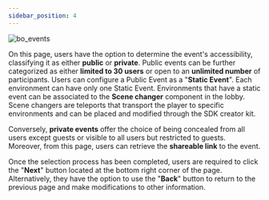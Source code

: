 ```yaml
---
sidebar_position: 4
---
```


![bo_events](/img/bo_events10.png)

On this page, users have the option to determine the event's accessibility, classifying it as either **public** or **private**. Public events can be further categorized as either **limited to 30 users** or open to an **unlimited number** of participants.
Users can configure a Public Event as a "**Static Event**". Each environment can have only one Static Event. Environments that have a static event can be associated to the **Scene changer** component in the lobby. Scene changers are teleports that transport the player to specific environments and can be placed and modified through the SDK creator kit. 

Conversely, **private events** offer the choice of being concealed from all users except guests or visible to all users but restricted to guests. Moreover, from this page, users can retrieve the **shareable link** to the event.

Once the selection process has been completed, users are required to click the "**Next**" button located at the bottom right corner of the page. Alternatively, they have the option to use the "**Back**" button to return to the previous page and make modifications to other information.
